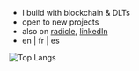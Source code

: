 - I build with blockchain & DLTs
- open to new projects
- also on [radicle](https://app.radicle.xyz/nodes/rosa.radicle.xyz/users/z6MknfcSqyoVUhzJFLvPNB3e5dK72uVUt5kYBfnieCs8XfPH), [linkedIn](https://www.linkedin.com/in/pxlvre)
- en | fr | es


![Top Langs](https://github-readme-stats.vercel.app/api/top-langs/?username=pxlvre&layout=compact&theme=transparent&hide=html,css,makefile,shell,javascript,dockerfile,latex,perl,sql,plpgsql,bash,zsh,yaml,yml,jsx,mjs,json,markdown,md,java,xml,ini,toml,coffeescript,batchfile,cmd&langs_count=10&hide_title=true&hide_border=true)

